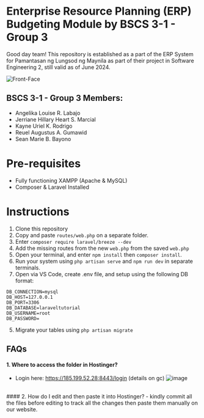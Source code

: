 # Enterprise Resource Planning (ERP) Budgeting Module by BSCS 3-1 - Group 3

Good day team! This repository is established as a part of the ERP System for Pamantasan ng Lungsod ng Maynila as part of their project in Software Engineering 2, still valid as of June 2024.


![Front-Face](https://github.com/alrlabajo/budgeting/assets/103131412/d649b7c4-f940-4011-a44f-353e9a53df52)

## BSCS 3-1 - Group 3 Members:
- Angelika Louise R. Labajo
- Jerriane Hillary Heart S. Marcial
- Kayne Uriel K. Rodrigo
- Reuel Augustus A. Gumawid
- Sean Marie B. Bayono


# Pre-requisites
- Fully functioning XAMPP (Apache & MySQL)
- Composer & Laravel Installed
  
# Instructions
1. Clone this repository
2. Copy and paste `routes/web.php` on a separate folder.
3. Enter `composer require laravel/breeze --dev`
4. Add the missing routes from the new `web.php` from the saved `web.php`
5. Open your terminal, and enter `npm install` then `composer install`.
6. Run your system using `php artisan serve` and `npm run dev` in separate terminals.
7. Open via VS Code, create .env file, and setup using the following DB format:

```
DB_CONNECTION=mysql
DB_HOST=127.0.0.1
DB_PORT=3306
DB_DATABASE=laraveltutorial
DB_USERNAME=root
DB_PASSWORD=
```
5. Migrate your tables using `php artisan migrate`

## FAQs
#### 1. Where to access the folder in Hostinger?
- Login here: https://185.199.52.28:8443/login (details on gc)
![image](https://github.com/alrlabajo/budgeting/assets/103131412/5ac4211a-b6b0-4d1f-819c-7e5893c06ca5)

<br>
#### 2. How do I edit and then paste it into Hostinger?
- kindly commit all the files before editing to track all the changes then paste them manually on our website.
